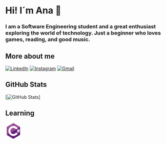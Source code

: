 # Hi! I´m Ana 👾

### I am a Software Engineering student and a great enthusiast exploring the world of technology. Just a beginner who loves games, reading, and good music.

 ## More about me
 [![LinkedIn](https://img.shields.io/badge/-LinkedIn-000?style=for-the-badge&logo=linkedin&logoColor=701198&color:FFF)](https://www.linkedin.com/in/ana-vitória-alves-055a6a232/)
 [![Instagram](https://img.shields.io/badge/-Instagram-000?style=for-the-badge&logo=instagram&logoColor=701198&color:FFF)](https://www.instagram.com/_ana_.alves._/)
 [![Gmail](https://img.shields.io/badge/-Gmail-000?style=for-the-badge&logo=gmail&logoColor=701198&color:FFF)](https://mail.to:anaalvess310@gmail.com/)
 

 ## GitHub Stats
 [![GitHub Stats](https://github-readme-stats-git-masterrstaa-rickstaa.vercel.app/api?username=vianaalvess&hide_title=true&show_icons=true&include_all_commits=false&count_private=true&line_height=25&hide=issues&bg_color=000&title_color=701198&text_color=FFF&border_radius=3&border_color=701198&icon_color=701198&theme=jolly)]

 ## Learning
   <img alt="Csharp" height="50" width="50" src="https://raw.githubusercontent.com/devicons/devicon/master/icons/csharp/csharp-original.svg">
